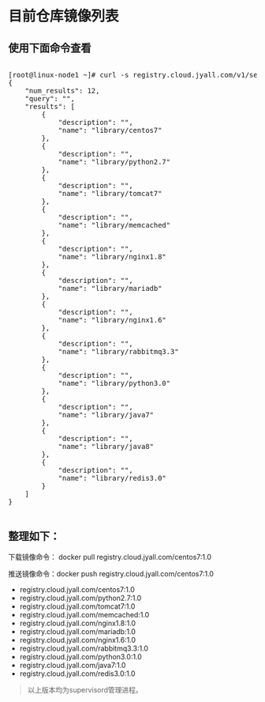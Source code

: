# 目前仓库镜像列表

## 使用下面命令查看

<pre>

[root@linux-node1 ~]# curl -s registry.cloud.jyall.com/v1/search|python -mjson.tool
{
    "num_results": 12,
    "query": "",
    "results": [
        {
            "description": "",
            "name": "library/centos7"
        },
        {
            "description": "",
            "name": "library/python2.7"
        },
        {
            "description": "",
            "name": "library/tomcat7"
        },
        {
            "description": "",
            "name": "library/memcached"
        },
        {
            "description": "",
            "name": "library/nginx1.8"
        },
        {
            "description": "",
            "name": "library/mariadb"
        },
        {
            "description": "",
            "name": "library/nginx1.6"
        },
        {
            "description": "",
            "name": "library/rabbitmq3.3"
        },
        {
            "description": "",
            "name": "library/python3.0"
        },
        {
            "description": "",
            "name": "library/java7"
        },
        {
            "description": "",
            "name": "library/java8"
        },
        {
            "description": "",
            "name": "library/redis3.0"
        }
    ]
}

</pre>

## 整理如下：

下载镜像命令： docker pull registry.cloud.jyall.com/centos7:1.0

推送镜像命令：docker push registry.cloud.jyall.com/centos7:1.0

* registry.cloud.jyall.com/centos7:1.0
* registry.cloud.jyall.com/python2.7:1.0
* registry.cloud.jyall.com/tomcat7:1.0
* registry.cloud.jyall.com/memcached:1.0
* registry.cloud.jyall.com/nginx1.8:1.0
*  registry.cloud.jyall.com/mariadb:1.0
*  registry.cloud.jyall.com/nginx1.6:1.0
*   registry.cloud.jyall.com/rabbitmq3.3:1.0
*   registry.cloud.jyall.com/python3.0:1.0
*   registry.cloud.jyall.com/java7:1.0
*   registry.cloud.jyall.com/redis3.0:1.0

> 以上版本均为supervisord管理进程。

